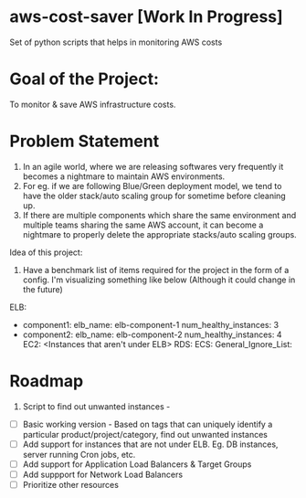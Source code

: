 # aws-cost-saver [Work In Progress]
Set of python scripts that helps in monitoring AWS costs

# Goal of the Project:
To monitor & save AWS infrastructure costs.

# Problem Statement
1. In an agile world, where we are releasing softwares very frequently it becomes a nightmare to maintain AWS environments.
2. For eg. if we are following Blue/Green deployment model, we tend to have the older stack/auto scaling group for sometime before cleaning up.
3. If there are multiple components which share the same environment and multiple teams sharing the same AWS account, it can become a nightmare to properly delete the appropriate stacks/auto scaling groups.

Idea of this project:
1. Have a benchmark list of items required for the project in the form of a config. I'm visualizing something like below (Although it could change in the future)

ELB:
  - component1:
    elb_name: elb-component-1
    num_healthy_instances: 3
  - component2:
    elb_name: elb-component-2
    num_healthy_instances: 4
EC2: <Instances that aren't under ELB>
RDS:
ECS:
General_Ignore_List:

# Roadmap
1. Script to find out unwanted instances -   
- [ ] Basic working version - Based on tags that can uniquely identify a particular product/project/category, find out unwanted instances
- [ ] Add support for instances that are not under ELB. Eg. DB instances, server running Cron jobs, etc.  
- [ ] Add support for Application Load Balancers & Target Groups
- [ ] Add suppport for Network Load Balancers
- [ ] Prioritize other resources
